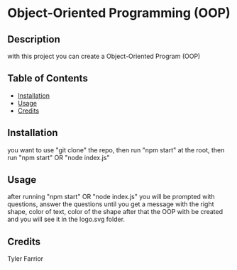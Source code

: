 # Object-Oriented Programming (OOP)

## Description
with this project you can create a Object-Oriented Program (OOP)

## Table of Contents
- [Installation](#installation)
- [Usage](#usage)
- [Credits](#credits)


## Installation
you want to use "git clone" the repo, then run "npm start" at the root, then run "npm start" OR "node index.js"
## Usage
after running "npm start" OR "node index.js" you will be prompted with questions, answer the questions until you get a message with the right shape, color of text, color of the shape after that the OOP with be created and you will see it in the logo.svg folder.
## Credits
Tyler Farrior


